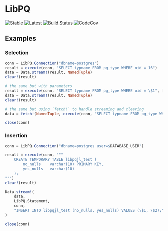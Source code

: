 # LibPQ

[![Stable](https://img.shields.io/badge/docs-stable-blue.svg)](https://invenia.github.io/LibPQ.jl/stable)
[![Latest](https://img.shields.io/badge/docs-latest-blue.svg)](https://invenia.github.io/LibPQ.jl/latest)
[![Build Status](https://travis-ci.org/invenia/LibPQ.jl.svg?branch=master)](https://travis-ci.org/invenia/LibPQ.jl)
[![CodeCov](https://codecov.io/gh/invenia/LibPQ.jl/branch/master/graph/badge.svg)](https://codecov.io/gh/invenia/LibPQ.jl)

## Examples

### Selection

```julia
conn = LibPQ.Connection("dbname=postgres")
result = execute(conn, "SELECT typname FROM pg_type WHERE oid = 16")
data = Data.stream!(result, NamedTuple)
clear!(result)

# the same but with parameters
result = execute(conn, "SELECT typname FROM pg_type WHERE oid = \$1", ["16"])
data = Data.stream!(result, NamedTuple)
clear!(result)

# the same but using `fetch!` to handle streaming and clearing
data = fetch!(NamedTuple, execute(conn, "SELECT typname FROM pg_type WHERE oid = \$1", ["16"]))

close(conn)
```

### Insertion

```julia
conn = LibPQ.Connection("dbname=postgres user=$DATABASE_USER")

result = execute(conn, """
    CREATE TEMPORARY TABLE libpqjl_test (
        no_nulls    varchar(10) PRIMARY KEY,
        yes_nulls   varchar(10)
    );
""")
clear!(result)

Data.stream!(
    data,
    LibPQ.Statement,
    conn,
    "INSERT INTO libpqjl_test (no_nulls, yes_nulls) VALUES (\$1, \$2);",
)

close(conn)
```
